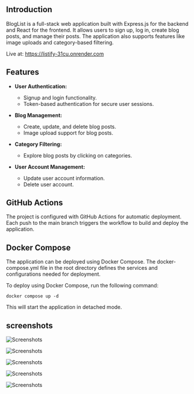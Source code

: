 ## Introduction

BlogList is a full-stack web application built with Express.js for the backend and React for the frontend. It allows users to sign up, log in, create blog posts, and manage their posts. The application also supports features like image uploads and category-based filtering.

Live at: https://listify-31cu.onrender.com

## Features

- **User Authentication:**
  - Signup and login functionality.
  - Token-based authentication for secure user sessions.

- **Blog Management:**
  - Create, update, and delete blog posts.
  - Image upload support for blog posts.

- **Category Filtering:**
  - Explore blog posts by clicking on categories.

- **User Account Management:**
  - Update user account information.
  - Delete user account.
    
## GitHub Actions

The project is configured with GitHub Actions for automatic deployment. Each push to the main branch triggers the workflow to build and deploy the application.

## Docker Compose

The application can be deployed using Docker Compose. The docker-compose.yml file in the root directory defines the services and configurations needed for deployment.

To deploy using Docker Compose, run the following command:

`docker compose up -d`

This will start the application in detached mode.

## screenshots

![Screenshots](https://res.cloudinary.com/dxnmrthvk/image/upload/v1705146359/sociify%20screenshot/sociify%20screenshot/listify%20screenshot/register_gbbrac.png)

![Screenshots](https://res.cloudinary.com/dxnmrthvk/image/upload/v1705146354/sociify%20screenshot/sociify%20screenshot/listify%20screenshot/login_waev00.png)

![Screenshots](https://res.cloudinary.com/dxnmrthvk/image/upload/v1705146355/sociify%20screenshot/sociify%20screenshot/listify%20screenshot/homepage_ryhzjq.png)

![Screenshots](https://res.cloudinary.com/dxnmrthvk/image/upload/v1705146351/sociify%20screenshot/sociify%20screenshot/listify%20screenshot/create_post_rgjwas.png)

![Screenshots](https://res.cloudinary.com/dxnmrthvk/image/upload/v1705146354/sociify%20screenshot/sociify%20screenshot/listify%20screenshot/user_profile_nffz0p.png)

  
